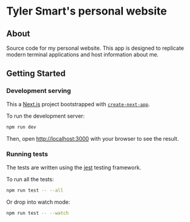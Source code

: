 # Tyler Smart's personal website

## About

Source code for my personal website. This app is designed to replicate modern terminal applications
and host information about me.

## Getting Started

### Development serving

This a [Next.js](https://nextjs.org/) project bootstrapped with [`create-next-app`](https://github.com/vercel/next.js/tree/canary/packages/create-next-app).

To run the development server:

```bash
npm run dev
```

Then, open [http://localhost:3000](http://localhost:3000) with your browser to see the result.

### Running tests

The tests are written using the [jest](https://jestjs.io/) testing framework.

To run all the tests:

```bash
npm run test -- --all
```

Or drop into watch mode:

```bash
npm run test -- --watch
```
